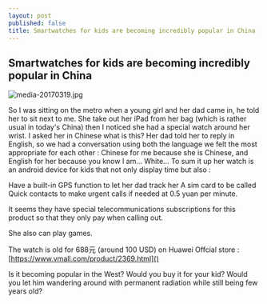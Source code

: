 ```yaml
---
layout: post
published: false
title: Smartwatches for kids are becoming incredibly popular in China
---
```

## Smartwatches for kids are becoming incredibly popular in China

![media-20170319.jpg]({{site.baseurl}}/img/media-20170319.jpg)

So I was sitting on the metro when a young girl and her dad came in, he told her to sit next to me. She take out her iPad from her bag (which is rather usual in today's China) then I noticed she had a special watch around her wrist. 
I asked her in Chinese what is this? 
Her dad told her to reply in English, so we had a conversation using both the language we felt the most appropriate for each other : Chinese for me because she is Chinese, and English for her because you know I am... White... 
To sum it up her watch is an android device for kids that not only display time but also :

Have a built-in GPS function to let her dad track her 
A sim card to be called 
Quick contacts to make urgent calls if needed at 0.5 yuan per minute. 

It seems they have special telecommunications subscriptions for this product so that they only pay when calling out. 

She also can play games. 

The watch is old for 688元 (around 100 USD) on Huawei Offcial store :
[https://www.vmall.com/product/2369.html]()

Is it becoming popular in the West?
Would you buy it for your kid? 
Would you let him wandering around with permanent radiation while still being few years old? 


